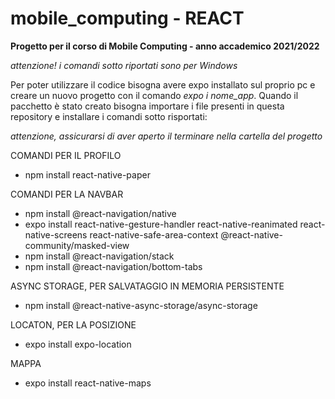 # mobile_computing - REACT 
**Progetto per il corso di Mobile Computing - anno accademico 2021/2022**

_attenzione! i comandi sotto riportati sono per Windows_

Per poter utilizzare il codice bisogna avere expo installato sul proprio pc e creare un nuovo progetto con il comando _expo i nome_app_. Quando il pacchetto è stato creato bisogna importare i file presenti in questa repository e installare i comandi sotto risportati:


_attenzione, assicurarsi di aver aperto il terminare nella cartella del progetto_


COMANDI PER IL PROFILO
- npm install react-native-paper

COMANDI PER LA NAVBAR
- npm install @react-navigation/native
- expo install react-native-gesture-handler react-native-reanimated react-native-screens react-native-safe-area-context @react-native-community/masked-view
- npm install @react-navigation/stack
- npm install @react-navigation/bottom-tabs

ASYNC STORAGE, PER SALVATAGGIO IN MEMORIA PERSISTENTE
- npm install @react-native-async-storage/async-storage

LOCATON, PER LA POSIZIONE
- expo install expo-location

MAPPA
- expo install react-native-maps
